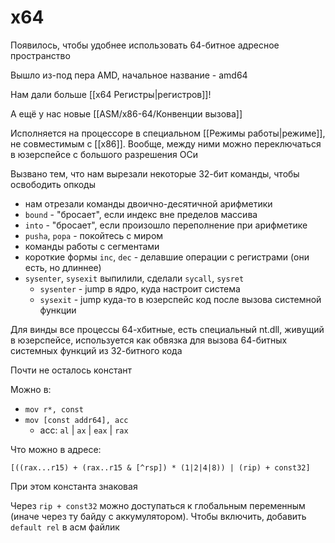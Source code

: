 # x64

Появилось, чтобы удобнее использовать 64-битное адресное пространство

Вышло из-под пера AMD, начальное название - amd64

Нам дали больше [[x64 Регистры|регистров]]!

А ещё у нас новые [[АSM/x86-64/Конвенции вызова]]

Исполняется на процессоре в специальном [[Режимы работы|режиме]], не совместимым с [[x86]]. Вообще, между ними можно переключаться в юзерспейсе с большого разрешения ОСи

Вызвано тем, что нам вырезали некоторые 32-бит команды, чтобы освободить опкоды
* нам отрезали команды двоично-десятичной арифметики
* `bound` - "бросает", если индекс вне пределов массива
* `into` - "бросает", если произошло переполнение при арифметике
* `pusha`, `popa` - покойтесь с миром
* команды работы с сегментами
* короткие формы `inc`, `dec` - делавшие операции с регистрами (они есть, но длиннее)
* `sysenter`, `sysexit` выпилили, сделали `sycall`, `sysret`
	* `sysenter` - jump в ядро, куда настроит система
	* `sysexit` - jump куда-то в юзерспейс код после вызова системной функции

Для винды все процессы 64-хбитные, есть специальный nt.dll, живущий в юзерспейсе, используется как обвязка для вызова 64-битных системных функций из 32-битного кода

Почти не осталось констант

Можно в:
* `mov r*, const`
* `mov [const addr64], acc`
	* acc: `al` | `ax` | `eax` | `rax`

Что можно в адресе:

`[((rax...r15) + (rax..r15 & [^rsp]) * (1|2|4|8)) | (rip) + const32]`

При этом константа знаковая

Через `rip + const32` можно доступаться к глобальным переменным (иначе через ту байду с аккумулятором). Чтобы включить, добавить `default rel` в асм файлик


